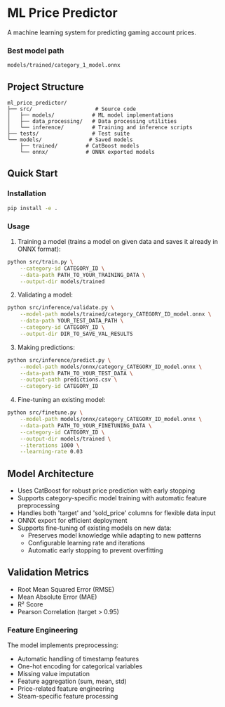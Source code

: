# ML Price Predictor

A machine learning system for predicting gaming account prices.

### Best model path
```
models/trained/category_1_model.onnx
```
## Project Structure
```
ml_price_predictor/
├── src/                    # Source code
│   ├── models/            # ML model implementations
│   ├── data_processing/   # Data processing utilities
│   └── inference/         # Training and inference scripts
├── tests/                 # Test suite
└── models/               # Saved models
    ├── trained/         # CatBoost models
    └── onnx/            # ONNX exported models
```

## Quick Start

### Installation
```bash
pip install -e .
```

### Usage

1. Training a model (trains a model on given data and saves it already in ONNX format):
```bash
python src/train.py \
    --category-id CATEGORY_ID \
    --data-path PATH_TO_YOUR_TRAINING_DATA \
    --output-dir models/trained
```

2. Validating a model:
```bash
python src/inference/validate.py \
    --model-path models/trained/category_CATEGORY_ID_model.onnx \
    --data-path YOUR_TEST_DATA_PATH \
    --category-id CATEGORY_ID \
    --output-dir DIR_TO_SAVE_VAL_RESULTS
```

3. Making predictions:
```bash
python src/inference/predict.py \
    --model-path models/onnx/category_CATEGORY_ID_model.onnx \
    --data-path PATH_TO_YOUR_TEST_DATA \
    --output-path predictions.csv \
    --category-id CATEGORY_ID
```

4. Fine-tuning an existing model:
```bash
python src/finetune.py \
    --model-path models/onnx/category_CATEGORY_ID_model.onnx \
    --data-path PATH_TO_YOUR_FINETUNING_DATA \
    --category-id CATEGORY_ID \
    --output-dir models/trained \
    --iterations 1000 \
    --learning-rate 0.03
```

## Model Architecture
- Uses CatBoost for robust price prediction with early stopping
- Supports category-specific model training with automatic feature preprocessing
- Handles both 'target' and 'sold_price' columns for flexible data input
- ONNX export for efficient deployment
- Supports fine-tuning of existing models on new data:
  - Preserves model knowledge while adapting to new patterns
  - Configurable learning rate and iterations
  - Automatic early stopping to prevent overfitting

## Validation Metrics
- Root Mean Squared Error (RMSE)
- Mean Absolute Error (MAE)
- R² Score
- Pearson Correlation (target > 0.95)

### Feature Engineering
The model implements preprocessing:
- Automatic handling of timestamp features
- One-hot encoding for categorical variables
- Missing value imputation
- Feature aggregation (sum, mean, std)
- Price-related feature engineering
- Steam-specific feature processing
